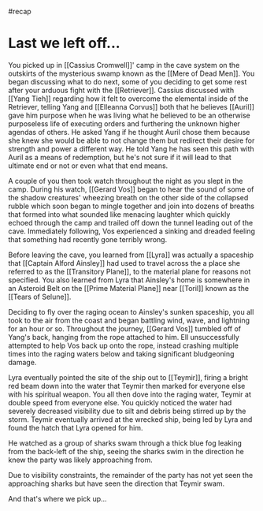 #recap 
# Last we left off...
You picked up in [[Cassius Cromwell]]' camp in the cave system on the outskirts of the mysterious swamp known as the [[Mere of Dead Men]]. You began discussing what to do next, some of you deciding to get some rest after your arduous fight with the [[Retriever]]. Cassius discussed with [[Yang Tieh]] regarding how it felt to overcome the elemental inside of the Retriever, telling Yang and [[Elleanna Corvus]] both that he believes [[Auril]] gave him purpose when he was living what he believed to be an otherwise purposeless life of executing orders and furthering the unknown higher agendas of others. He asked Yang if he thought Auril chose them because she knew she would be able to not change them but redirect their desire for strength and power a different way. He told Yang he has seen this path with Auril as a means of redemption, but he's not sure if it will lead to that ultimate end or not or even what that end means.

A couple of you then took watch throughout the night as you slept in the camp. During his watch, [[Gerard Vos]] began to hear the sound of some of the shadow creatures' wheezing breath on the other side of the collapsed rubble which soon began to mingle together and join into dozens of breaths that formed into what sounded like menacing laughter which quickly echoed through the camp and trailed off down the tunnel leading out of the cave. Immediately following, Vos experienced a sinking and dreaded feeling that something had recently gone terribly wrong.

Before leaving the cave, you learned from [[Lyra]] was actually a spaceship that [[Captain Alford Ainsley]] had used to travel across the a place she referred to as the [[Transitory Plane]], to the material plane for reasons not specified. You also learned from Lyra that Ainsley's home is somewhere in an Asteroid Belt on the [[Prime Material Plane]] near [[Toril]] known as the [[Tears of Selune]].

Deciding to fly over the raging ocean to Ainsley's sunken spaceship, you all took to the air from the coast and began battling wind, wave, and lightning for an hour or so. Throughout the journey, [[Gerard Vos]] tumbled off of Yang's back, hanging from the rope attached to him. Ell unsuccessfully attempted to help Vos back up onto the rope, instead crashing multiple times into the raging waters below and taking significant bludgeoning damage.

Lyra eventually pointed the site of the ship out to [[Teymir]], firing a bright red beam down into the water that Teymir then marked for everyone else with his spiritual weapon. You all then dove into the raging water, Teymir at double speed from everyone else. You quickly noticed the water had severely decreased visibility due to silt and debris being stirred up by the storm. Teymir eventually arrived at the wrecked ship, being led by Lyra and found the hatch that Lyra opened for him.

He watched as a group of sharks swam through a thick blue fog leaking from the back-left of the ship, seeing the sharks swim in the direction he knew the party was likely approaching from.

Due to visibility constraints, the remainder of the party has not yet seen the approaching sharks but have seen the direction that Teymir swam.

And that's where we pick up...